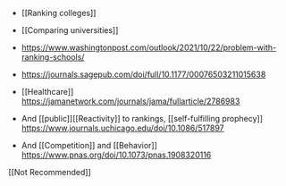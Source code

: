   - [[Ranking colleges]]
  - [[Comparing universities]]

  - https://www.washingtonpost.com/outlook/2021/10/22/problem-with-ranking-schools/

  - https://journals.sagepub.com/doi/full/10.1177/00076503211015638

  - [[Healthcare]]
    https://jamanetwork.com/journals/jama/fullarticle/2786983

  - And [[public]][[Reactivity]] to
    rankings,  [[self-fulfilling prophecy]]
    https://www.journals.uchicago.edu/doi/10.1086/517897

  - And [[Competition]] and
    [[Behavior]]
    https://www.pnas.org/doi/10.1073/pnas.1908320116

[[Not Recommended]]